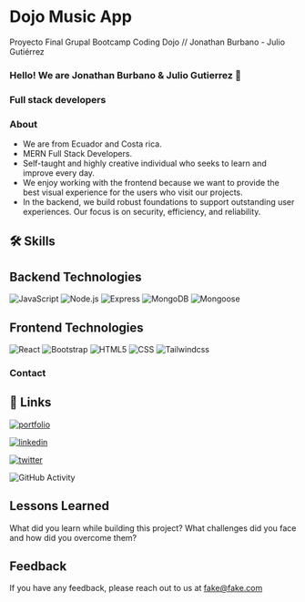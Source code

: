 # Dojo Music App

Proyecto Final Grupal Bootcamp Coding Dojo // Jonathan Burbano - Julio Gutiérrez

###  Hello! We are Jonathan Burbano & Julio Gutierrez 🚀
### Full stack developers

### About 
- We are from Ecuador and Costa rica.
- MERN Full Stack Developers.
- Self-taught and highly creative individual who seeks to learn and improve every day.
- We enjoy working with the frontend because we want to provide the best visual experience for the users who visit our projects.
- In the backend, we build robust foundations to support outstanding user experiences. Our focus is on security, efficiency, and reliability.

## 🛠 Skills
## Backend Technologies
![JavaScript](https://img.shields.io/badge/-JavaScript-333333?style=flat&logo=javascript)
![Node.js](https://img.shields.io/badge/-Node.js-333333?style=flat&logo=node.js)
![Express](https://img.shields.io/badge/-Express-333333?style=flat&logo=express)
![MongoDB](https://img.shields.io/badge/-MongoDB-333333?style=flat&logo=MongoDB)
![Mongoose](https://img.shields.io/badge/-Mongoose-333333?style=flat&logo=Mongoose)

## Frontend Technologies
![React](https://img.shields.io/badge/-React-333333?style=flat&logo=react)
![Bootstrap](https://img.shields.io/badge/-Bootstrap-333333?style=flat&logo=Bootstrap)
![HTML5](https://img.shields.io/badge/-HTML5-333333?style=flat&logo=HTML5)
![CSS](https://img.shields.io/badge/-CSS-333333?style=flat&logo=CSS3&logoColor=1572B6)
![Tailwindcss](https://img.shields.io/badge/-Tailwindcss-333333?style=flat&logo=Tailwindcss)


### Contact 

## 🔗 Links
[![portfolio](https://img.shields.io/badge/my_portfolio-000?style=for-the-badge&logo=ko-fi&logoColor=white)]()

[![linkedin](https://img.shields.io/badge/linkedin-0A66C2?style=for-the-badge&logo=linkedin&logoColor=white)](https://www.linkedin.com/)

[![twitter](https://img.shields.io/badge/twitter-1DA1F2?style=for-the-badge&logo=twitter&logoColor=white)](https://twitter.com/)

 


![GitHub Activity](https://github-readme-stats.vercel.app/api?username=juliogutierrezm&show_icons=true)


## Lessons Learned

What did you learn while building this project? What challenges did you face and how did you overcome them?


## Feedback

If you have any feedback, please reach out to us at fake@fake.com
